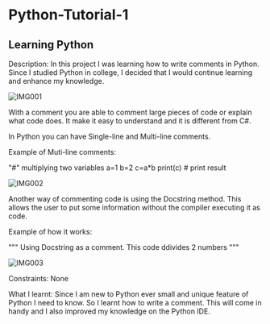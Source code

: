 # Python-Tutorial-1

## Learning Python ##

Description: In this project I was learning how to write comments in Python. Since I studied Python in college, I decided that I would continue learning and enhance my knowledge.

![IMG001](https://user-images.githubusercontent.com/45819118/71121604-abf68800-21d6-11ea-8f19-d8dbb052546b.PNG)


With a comment you are able to comment large pieces of code or explain what code does. It make it easy to understand and it is different from C#.

In Python you can have Single-line and Multi-line comments. 

Example of Muti-line comments:

"#" multiplying two variables
a=1
b=2
c=a*b
print(c) # print result

![IMG002](https://user-images.githubusercontent.com/45819118/71122123-c4b36d80-21d7-11ea-9d1f-571b5f4b5458.PNG)

Another way of commenting code is using the Docstring method. This allows the user to put some information without the compiler executing it as code.

Example of how it works:

"""
Using Docstring as a comment.
This code ddivides 2 numbers
"""

![IMG003](https://user-images.githubusercontent.com/45819118/71123446-984d2080-21da-11ea-9b9c-d2905c67383f.PNG)


Constraints: None

What I learnt: Since I am new to Python ever small and unique feature of Python I need to know. So I learnt how to write a comment. This will come in handy and I also improved my knowledge on the Python IDE.
